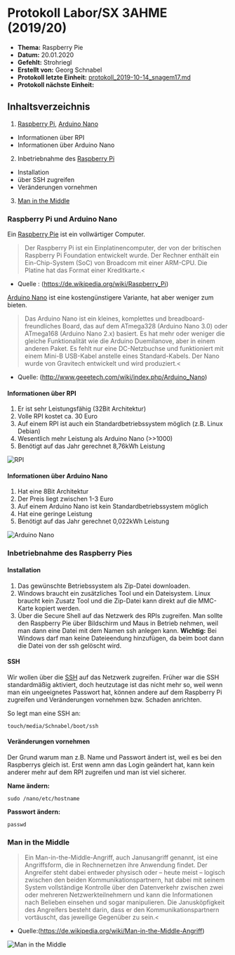 # Protokoll Labor/SX 3AHME (2019/20)

* **Thema:** Raspberry Pie
* **Datum:** 20.01.2020
* **Gefehlt:** Strohriegl
* **Erstellt von:** Georg Schnabel
* **Protokoll letzte Einheit:** [protokoll_2019-10-14_snagem17.md](https://github.com/HTLMechatronics/m17-3ahme-la1-sx/blob/snagem17/protokolle/protokoll_2019-10-14_snagem17.md)
* **Protokoll nächste Einheit:**

## Inhaltsverzeichnis
1. [Raspberry Pi](https://de.wikipedia.org/wiki/Raspberry_Pi), [Arduino Nano](http://www.geeetech.com/wiki/index.php/Arduino_Nano)
  * Informationen über RPI
  * Informationen über Arduino Nano
2. Inbetriebnahme des [Raspberry Pi](https://de.wikipedia.org/wiki/Raspberry_Pi)
  * Installation
  * über SSH zugreifen
  * Veränderungen vornehmen
3. [Man in the Middle](https://de.wikipedia.org/wiki/Man-in-the-Middle-Angriff)

### Raspberry Pi und Arduino Nano
Ein [Raspberry Pie](https://de.wikipedia.org/wiki/Raspberry_Pi) ist ein vollwärtiger Computer.

>Der Raspberry Pi ist ein Einplatinencomputer, der von der britischen Raspberry Pi Foundation entwickelt wurde. Der Rechner enthält ein Ein-Chip-System (SoC) von Broadcom mit einer ARM-CPU. Die Platine hat das Format einer Kreditkarte.<
* Quelle : (https://de.wikipedia.org/wiki/Raspberry_Pi)

[Arduino Nano](http://www.geeetech.com/wiki/index.php/Arduino_Nano) ist eine kostengünstigere Variante, hat aber weniger zum bieten.

>Das Arduino Nano ist ein kleines, komplettes und breadboard-freundliches Board, das auf dem ATmega328 (Arduino Nano 3.0) oder ATmega168 (Arduino Nano 2.x) basiert. Es hat mehr oder weniger die gleiche Funktionalität wie die Arduino Duemilanove, aber in einem anderen Paket. Es fehlt nur eine DC-Netzbuchse und funktioniert mit einem Mini-B USB-Kabel anstelle eines Standard-Kabels. Der Nano wurde von Gravitech entwickelt und wird produziert.<
* Quelle: (http://www.geeetech.com/wiki/index.php/Arduino_Nano)

#### Informationen über RPI
1. Er ist sehr Leistungsfähig (32Bit Architektur)
2. Volle RPI kostet ca. 30 Euro
3. Auf einem RPI ist auch ein Standardbetriebssystem möglich (z.B. Linux Debian)
4. Wesentlich mehr Leistung als Arduino Nano (>>1000)
5. Benötigt auf das Jahr gerechnet 8,76kWh Leistung

![RPI](https://upload.wikimedia.org/wikipedia/commons/thumb/f/f1/Raspberry_Pi_4_Model_B_-_Side.jpg/1200px-Raspberry_Pi_4_Model_B_-_Side.jpg)


#### Informationen über Arduino Nano
1. Hat eine 8Bit Architektur
2. Der Preis liegt zwischen 1-3 Euro
3. Auf einem Arduino Nano ist kein Standardbetriebssystem möglich
4. Hat eine geringe Leistung
5. Benötigt auf das Jahr gerechnet 0,022kWh Leistung

![Arduino Nano](https://www.distrelec.biz/Web/WebShopImages/landscape_large/73/3f/arduino-nano-A000005-11096733f.jpg)


### Inbetriebnahme des Raspberry Pies
#### Installation
1. Das gewünschte Betriebssystem als Zip-Datei downloaden.
2. Windows braucht ein zusätzliches Tool und ein Dateisystem. Linux braucht kein Zusatz Tool und die Zip-Datei kann direkt auf die MMC-Karte kopiert werden.
3. Über die Secure Shell auf das Netzwerk des RPIs zugreifen. Man sollte den Raspberry Pie über Bildschirm und Maus in Betrieb nehmen, weil man dann eine Datei mit dem Namen ssh anlegen kann.
**Wichtig:** Bei Windows darf man keine Dateieendung hinzufügen, da beim boot dann die Datei von der ssh gelöscht wird.

#### SSH
Wir wollen über die [SSH](https://de.wikipedia.org/wiki/Secure_Shell) auf das Netzwerk zugreifen. Früher war die SSH standardmäßig aktiviert, doch heutzutage ist das nicht mehr so, weil wenn man ein ungeeignetes Passwort hat, können andere auf dem Raspberry Pi zugreifen und Veränderungen vornehmen bzw. Schaden anrichten.

So legt man eine SSH an:
```
touch/media/Schnabel/boot/ssh
```
#### Veränderungen vornehmen

Der Grund warum man z.B. Name und Passwort ändert ist, weil es bei den Raspberrys gleich ist. Erst wenn amn das Login geändert hat, kann kein anderer mehr auf dem RPI zugreifen und man ist viel sicherer.

**Name ändern:**
```
sudo /nano/etc/hostname
```
**Passwort ändern:**
```
passwd
```
### Man in the Middle
>Ein Man-in-the-Middle-Angriff, auch Janusangriff genannt, ist eine Angriffsform, die in Rechnernetzen ihre Anwendung findet. Der Angreifer steht dabei entweder physisch oder – heute meist – logisch zwischen den beiden Kommunikationspartnern, hat dabei mit seinem System vollständige Kontrolle über den Datenverkehr zwischen zwei oder mehreren Netzwerkteilnehmern und kann die Informationen nach Belieben einsehen und sogar manipulieren. Die Janusköpfigkeit des Angreifers besteht darin, dass er den Kommunikationspartnern vortäuscht, das jeweilige Gegenüber zu sein.<
* Quelle:(https://de.wikipedia.org/wiki/Man-in-the-Middle-Angriff)

![Man in the Middle](http://wiki.cas.mcmaster.ca/images/3/38/Man_in_the_Middle.jpg)
